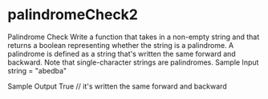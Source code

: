 # palindromeCheck2

Palindrome Check
Write a function that takes in a non-empty string and that returns a boolean representing whether the string is a palindrome.
A palindrome is defined as a string that's written the same forward and backward. Note that single-character strings are palindromes.
Sample Input
string = "abedba"

Sample Output
True // it's written the same forward and backward
